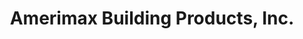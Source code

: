---
title: "Amerimax Building Products, Inc."
url: /phoenix/amerimax-building-products-inc/
shop: wholesale
---